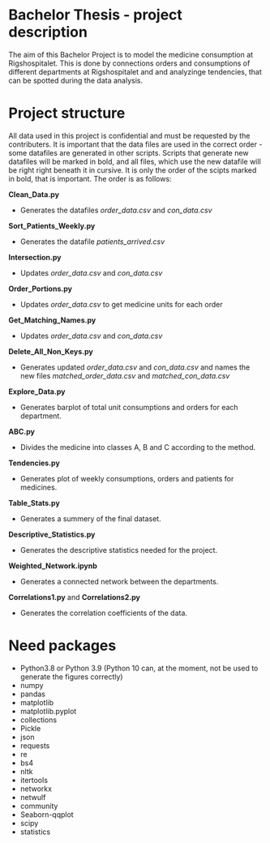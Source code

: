 # Bachelor Thesis - project description

The aim of this Bachelor Project is to model the medicine consumption at Rigshospitalet. 
This is done by connections orders and consumptions of different departments at Rigshospitalet and and analyzinge tendencies, that can be spotted during the data analysis.  

# Project structure
All data used in this project is confidential and must be requested by the contributers. 
It is important that the data files are used in the correct order - some datafiles are generated in other scripts. Scripts that generate new datafiles will be marked in bold, and all files, which use the new datafile will be right right beneath it in cursive. It is only the order of the scipts marked in bold, that is important. The order is as follows:

**Clean_Data.py** <br />
- Generates the datafiles *order_data.csv* and *con_data.csv*<br />

**Sort_Patients_Weekly.py** <br />
- Generates the datafile *patients_arrived.csv*<br />

**Intersection.py** <br />
- Updates *order_data.csv* and *con_data.csv*<br />

**Order_Portions.py** <br />
- Updates *order_data.csv* to get medicine units for each order<br />

**Get_Matching_Names.py** <br />
- Updates *order_data.csv* and *con_data.csv* <br />

**Delete_All_Non_Keys.py** <br />
- Generates updated *order_data.csv* and *con_data.csv* and names the new files *matched_order_data.csv* and *matched_con_data.csv*<br />

**Explore_Data.py** <br />
- Generates barplot of total unit consumptions and orders for each department. <br />

**ABC.py** <br />
- Divides the medicine into classes A, B and C according to the method.  <br />

**Tendencies.py** <br />
- Generates plot of weekly consumptions, orders and patients for medicines. <br />

**Table_Stats.py** <br />
- Generates a summery of the final dataset. <br />

**Descriptive_Statistics.py** <br />
- Generates the descriptive statistics needed for the project.  <br />

**Weighted_Network.ipynb**  <br />
- Generates a connected network between the departments.  <br />

**Correlations1.py** and **Correlations2.py**  <br />
- Generates the correlation coefficients of the data.  <br />

# Need packages

* Python3.8 or Python 3.9 (Python 10 can, at the moment, not be used to generate the figures correctly)
* numpy 
* pandas
* matplotlib
* matplotlib.pyplot
* collections
* Pickle
* json
* requests
* re
* bs4
* nltk
* itertools
* networkx
* netwulf
* community
* Seaborn-qqplot
* scipy
* statistics





